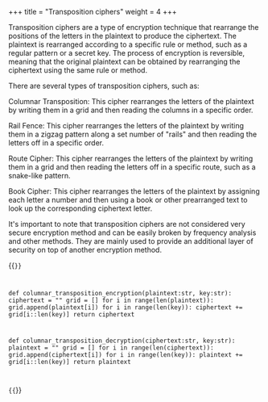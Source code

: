 +++
title = "Transposition ciphers"
weight = 4
+++

Transposition ciphers are a type of encryption technique that rearrange the positions of the letters in the plaintext to produce the ciphertext. The plaintext is rearranged according to a specific rule or method, such as a regular pattern or a secret key. The process of encryption is reversible, meaning that the original plaintext can be obtained by rearranging the ciphertext using the same rule or method.

There are several types of transposition ciphers, such as:

Columnar Transposition: This cipher rearranges the letters of the plaintext by writing them in a grid and then reading the columns in a specific order.

Rail Fence: This cipher rearranges the letters of the plaintext by writing them in a zigzag pattern along a set number of "rails" and then reading the letters off in a specific order.

Route Cipher: This cipher rearranges the letters of the plaintext by writing them in a grid and then reading the letters off in a specific route, such as a snake-like pattern.

Book Cipher: This cipher rearranges the letters of the plaintext by assigning each letter a number and then using a book or other prearranged text to look up the corresponding ciphertext letter.

It's important to note that transposition ciphers are not considered very secure encryption method and can be easily broken by frequency analysis and other methods. They are mainly used to provide an additional layer of security on top of another encryption method.

{{<code>}}

def columnar_transposition_encryption(plaintext:str, key:str):
    ciphertext = ""
    grid = []
    for i in range(len(plaintext)):
        grid.append(plaintext[i])
    for i in range(len(key)):
        ciphertext += grid[i::len(key)]
    return ciphertext

def columnar_transposition_decryption(ciphertext:str, key:str):
    plaintext = ""
    grid = []
    for i in range(len(ciphertext)):
        grid.append(ciphertext[i])
    for i in range(len(key)):
        plaintext += grid[i::len(key)]
    return plaintext

{{</code>}}
